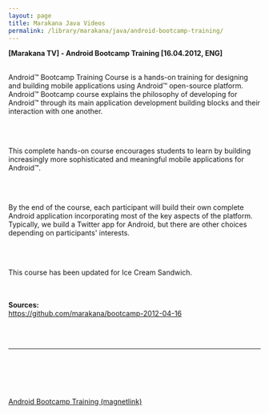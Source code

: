 ```yaml
---
layout: page
title: Marakana Java Videos
permalink: /library/marakana/java/android-bootcamp-training/
---
```



<strong>[Marakana TV] - Android Bootcamp Training [16.04.2012, ENG]</strong><br/><br/>

<p>

Android™ Bootcamp Training Course is a hands-on training for designing and building mobile applications using Android™ open-source platform. Android™ Bootcamp course explains the philosophy of developing for Android™ through its main application development building blocks and their interaction with one another.

<br/><br/>

This complete hands-on course encourages students to learn by building increasingly more sophisticated and meaningful mobile applications for Android™.

<br/><br/>

By the end of the course, each participant will build their own complete Android application incorporating most of the key aspects of the platform. Typically, we build a Twitter app for Android, but there are other choices depending on participants' interests.

<br/><br/>

This course has been updated for Ice Cream Sandwich.

<br/><br/>
<strong>Sources:</strong><br/>
https://github.com/marakana/bootcamp-2012-04-16

</p>

<br/><br/>
<hr>
<br/><br/>

<br/>
<br/>

<a href="magnet:?xt=urn:btih:1dfaf9c975bd7cf6aa1370ea6a8f944d76de28a8&dn=Marakana%20Bootcamp-2012-04-16&tr=http%3A%2F%2Fbt2.rutracker.org%2Fann%3Fuk%3D6WROVr5o1y&tr=http%3A%2F%2Fretracker.local%2Fannounce">Android Bootcamp Training (magnetlink)</a>





